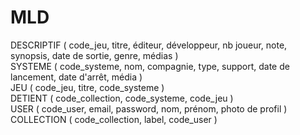 # MLD

DESCRIPTIF ( code_jeu, titre, éditeur, développeur, nb joueur, note, synopsis, date de sortie, genre, médias )  
SYSTEME ( code_systeme, nom, compagnie, type, support, date de lancement, date d'arrêt, média )  
JEU ( code_jeu, titre, code_systeme )  
DETIENT ( code_collection, code_systeme, code_jeu )  
USER ( code_user, email, password, nom, prénom, photo de profil )  
COLLECTION ( code_collection, label, code_user )
